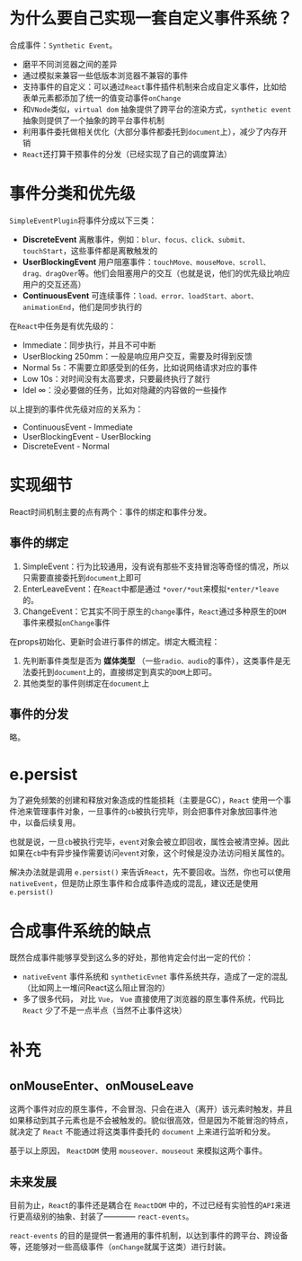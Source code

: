 # 为什么要自己实现一套自定义事件系统？

合成事件：`Synthetic Event`。

- 磨平不同浏览器之间的差异
- 通过模拟来兼容一些低版本浏览器不兼容的事件
- 支持事件的自定义：可以通过`React`事件插件机制来合成自定义事件，比如给表单元素都添加了统一的值变动事件`onChange`
- 和`VNode`类似，`virtual dom` 抽象提供了跨平台的渲染方式，`synthetic event`抽象则提供了一个抽象的跨平台事件机制
- 利用事件委托做相关优化（大部分事件都委托到`document`上），减少了内存开销
- `React`还打算干预事件的分发（已经实现了自己的调度算法）

# 事件分类和优先级

`SimpleEventPlugin`将事件分成以下三类：

- **DiscreteEvent** 离散事件，例如：`blur、focus、click、submit、touchStart`，这些事件都是离散触发的
- **UserBlockingEvent** 用户阻塞事件：`touchMove、mouseMove、scroll、drag、dragOver`等。他们会阻塞用户的交互（也就是说，他们的优先级比响应用户的交互还高）
- **ContinuousEvent** 可连续事件：`load、error、loadStart、abort、animationEnd`，他们是同步执行的

在`React`中任务是有优先级的：

- Immediate：同步执行，并且不可中断
- UserBlocking 250mm：一般是响应用户交互，需要及时得到反馈
- Normal 5s：不需要立即感受到的任务，比如说网络请求对应的事件
- Low 10s：对时间没有太高要求，只要最终执行了就行
- Idel ∞：没必要做的任务，比如对隐藏的内容做的一些操作

以上提到的事件优先级对应的关系为：

- ContinuousEvent - Immediate
- UserBlockingEvent - UserBlocking
- DiscreteEvent - Normal

# 实现细节

React时间机制主要的点有两个：事件的绑定和事件分发。

## 事件的绑定

1. SimpleEvent：行为比较通用，没有说有那些不支持冒泡等奇怪的情况，所以只需要直接委托到`document`上即可
2. EnterLeaveEvent：在`React`中都是通过 `*over/*out`来模拟`*enter/*leave`的。
3. ChangeEvent：它其实不同于原生的`change`事件，`React`通过多种原生的`DOM`事件来模拟`onChange`事件

在props初始化、更新时会进行事件的绑定。绑定大概流程：

1. 先判断事件类型是否为 **媒体类型** （一些`radio、audio`的事件），这类事件是无法委托到`document`上的，直接绑定到真实的`DOM`上即可。
2. 其他类型的事件则绑定在`document`上

## 事件的分发

略。

# e.persist

为了避免频繁的创建和释放对象造成的性能损耗（主要是GC），`React` 使用一个事件池来管理事件对象，一旦事件的`cb`被执行完毕，则会把事件对象放回事件池中，以备后续复用。

也就是说，一旦`cb`被执行完毕，`event`对象会被立即回收，属性会被清空掉。因此如果在`cb`中有异步操作需要访问`event`对象，这个时候是没办法访问相关属性的。

解决办法就是调用 `e.persist()` 来告诉`React`，先不要回收。当然，你也可以使用 `nativeEvent`，但是防止原生事件和合成事件造成的混乱，建议还是使用 `e.persist()`

# 合成事件系统的缺点

既然合成事件能够享受到这么多的好处，那他肯定会付出一定的代价：

- `nativeEvent` 事件系统和 `syntheticEvnet` 事件系统共存，造成了一定的混乱（比如网上一堆问React这么阻止冒泡的）
- 多了很多代码， 对比 `Vue`， `Vue` 直接使用了浏览器的原生事件系统，代码比 `React` 少了不是一点半点（当然不止事件这块）

# 补充

## onMouseEnter、onMouseLeave

这两个事件对应的原生事件，不会冒泡、只会在进入（离开）该元素时触发，并且如果移动到其子元素也是不会被触发的。貌似很高效，但是因为不能冒泡的特点，就决定了 `React` 不能通过将这类事件委托的 `document` 上来进行监听和分发。

基于以上原因， `ReactDOM` 使用 `mouseover、mouseout` 来模拟这两个事件。

## 未来发展

目前为止，`React`的事件还是耦合在 `ReactDOM` 中的，不过已经有实验性的`API`来进行更高级别的抽象、封装了———— `react-events`。

`react-events` 的目的是提供一套通用的事件机制，以达到事件的跨平台、跨设备等，还能够对一些高级事件（`onChange`就属于这类）进行封装。